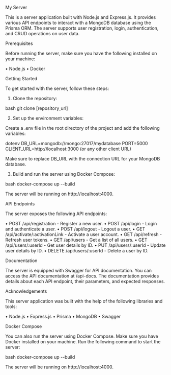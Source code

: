 My Server

This is a server application built with Node.js and Express.js. It provides various API endpoints to interact with a
MongoDB database using the Prisma ORM. The server supports user registration, login, authentication, and CRUD operations
on user data.

Prerequisites

Before running the server, make sure you have the following installed on your machine:

• Node.js
• Docker

Getting Started

To get started with the server, follow these steps:

1. Clone the repository:

bash
git clone [repository_url]

2. Set up the environment variables:

Create a .env file in the root directory of the project and add the following variables:

dotenv
DB_URL=mongodb://mongo:27017/mydatabase
PORT=5000
CLIENT_URL=http://localhost:3000 (or any other client URL)

Make sure to replace DB_URL with the connection URL for your MongoDB database.

3. Build and run the server using Docker Compose:

bash
docker-compose up --build

The server will be running on http://localhost:4000.

API Endpoints

The server exposes the following API endpoints:

• POST /api/registration - Register a new user.
• POST /api/login - Login and authenticate a user.
• POST /api/logout - Logout a user.
• GET /api/activate/:activationLink - Activate a user account.
• GET /api/refresh - Refresh user tokens.
• GET /api/users - Get a list of all users.
• GET /api/users/:userId - Get user details by ID.
• PUT /api/users/:userId - Update user details by ID.
• DELETE /api/users/:userId - Delete a user by ID.

Documentation

The server is equipped with Swagger for API documentation. You can access the API documentation at /api-docs. The
documentation provides details about each API endpoint, their parameters, and expected responses.

Acknowledgements

This server application was built with the help of the following libraries and tools:

• Node.js
• Express.js
• Prisma
• MongoDB
• Swagger

Docker Compose

You can also run the server using Docker Compose. Make sure you have Docker installed on your machine.
Run the following command to start the server:

bash
docker-compose up --build

The server will be running on http://localhost:4000.